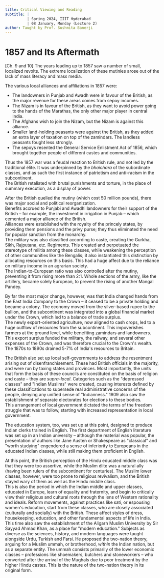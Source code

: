```yaml
---
title: Critical Viewing and Reading
subtitle: |
          | Spring 2024, IIIT Hyderabad
          | 08 January, Monday (Lecture 2)
author: Taught by Prof. Sushmita Banerji
---
```


# 1857 and Its Aftermath
[Ch. 9 and 10]
The years leading up to 1857 saw a number of small, localized revolts. The extreme localization of these mutinies arose out of the lack of mass literacy and mass media.

The various local alliances and affiliations in 1857 were:

* The landowners in Punjab and Awadh were in favour of the British, as the major revenue for these areas comes from sepoy incomes.
* The Nizam is in favour of the British, as they want to avoid power going to the hands of the Marathas, the only other major player in central India.
* The Afghans wish to join the Nizam, but the Nizam is against this alliance.
* Smaller land-holding peasants were against the British, as they added an extra layer of taxation on top of the zamindars. The landless peasants fought less strongly.
* The sepoys resented the General Service Enlistment Act of 1856, which brought together people of different castes and communities.

Thus the 1857 war was a feudal reaction to British rule, and not led by the traditional élite. It was underpinned by the *bhaichara* of the subordinate classes, and as such the first instance of patriotism and anti-racism in the subcontinent.  
The British retaliated with brutal punishments and torture, in the place of summary execution, as a display of power.

After the British quelled the mutiny (which cost 50 million pounds), there was major social and political reorganization.  
Benefits accrued to Punjabi and Awadhi landowners for their support of the British – for example, the investment in irrigation in Punjab – which cemented a major alliance of the British.  
Alliances were established with the royalty of the princely states, by providing them pensions and the privy purse; they thus eliminated the need for popular sanction from the monarchy.  
The military was also classified according to caste, creating the Gurkha, Sikh, Rajputana, etc. Regiments. This created and perpetuated the stereotype of militia among these classes, while weakening the perception of other communities like the Bengalis; it also instantiated this distinction by allocating resources on this basis. This had a huge affect due to the reliance on military income in an agrarian society.  
The Indian-to-European ratio was also controlled after the mutiny, preventing it from rising more than 2:1. Whole sections of the army, like the artillery, became solely European, to prevent the rising of another Mangal Pandey.

By far the most major change, however, was that India changed hands from the East India Company to the Crown – it ceased to be a private holding and became a colony. The economy moved from the silver-based rupee to the bullion, and the subcontinent was integrated into a global financial market under the Crown, which led to a balance of trade surplus.  
The newly export-oriented agriculture, now aligned to cash crops, led to a huge outflow of resources from the subcontinent. This impoverishes farmers at the ground level, while benefiting zamindars and landowners. This export surplus funded the military, the railway, and several other expenses of the Crown, and was therefore crucial to the Crown's wealth. The 1870s to 1890s drained 5-7% of India's resources to Britain.

The British also set up local self-governments to address the resentment arising out of disenfranchisement. These had British officials in the majority, and were run by taxing states and provinces. Most importantly, the units that form the basis of these councils are constituted on the basis of religion and caste – they are *supra-local*. Categories such as the "depressed classes" and "Indian Muslims" were created, causing interests defined by these classifications to supersede real administrative concerns of the people, denying any unified sense of "Indianness." 1909 also saw the establishment of separate electorates for elections to these bodies.  
This arrangement of local government dictated the terms of the freedom struggle that was to follow, starting with increased representation in local government.

The education system, too, was set up at this point, designed to produce Indian clerks trained in English. The first department of English literature was set up in an Indian university – although the material was popular, the presentation of authors like Jane Austen or Shakespeare as "classical" and "worth studying" engendered a sense of inferiority to Europeans in the educated Indian classes, while still making them proficient in English.

At this point, the British perception of the Hindu educated middle class was that they were too assertive, while the Muslim élite was a natural ally (having been rulers of the subcontinent for centuries). The Muslim lower classes, however, were too prone to religious revivalism, and the British stayed wary of them as well as the Hindu middle class.  
This is also the period in which the Indian middle and upper classes, educated in Europe, learn of equality and fraternity, and begin to critically view their religious and cultural roots through the lens of Western rationality and ideals. Reform movements, against practices like sati, or espousing women's education, start from these classes, who are closely associated (culturally and socially) with the British. These affect styles of dress, housekeeping, education, and other fundamental aspects of life in India.  
This time also saw the establishment of the Aligarh Muslim University by Sir Sayyad Ahmad Khan, as a place for "modern education." Subjects as diverse as the sciences, history, and modern languages were taught alongside Urdu, Turkish and Farsi. He proposed the two-nation theory, arguing for a Muslim ummah, or brotherhood, *within* the Indian nation, but as a separate entity. The ummah consists primarily of the lower economic classes – professions like shoemakers, butchers and stoneworkers – who converted after the arrival of the Mughals due to poor treatment by the higher Hindu castes. This is the nature of the two-nation theory in its original form.